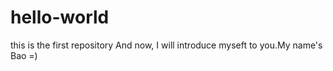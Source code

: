 # hello-world
this is the first repository
And now, I will introduce myseft to you.My name's Bao =)

